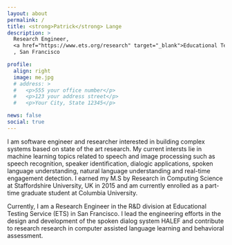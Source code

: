 ```yaml
---
layout: about
permalink: /
title: <strong>Patrick</strong> Lange
description: >
  Research Engineer, 
  <a href="https://www.ets.org/research" target="_blank">Educational Testing Services (ETS) Research</a>
  , San Francisco 

profile:
  align: right
  image: me.jpg
  # address: >
  #   <p>555 your office number</p>
  #   <p>123 your address street</p>
  #   <p>Your City, State 12345</p>

news: false
social: true
---
```


I am software engineer and researcher interested in building complex systems
based on state of the art research. My current intersts lie in machine
learning topics related to speech and image processing such as speech
recognition, speaker identification, dialogic applications, spoken language
understanding, natural language understanding and real-time engagement
detection. I earned my M.S by Research in Computing Science at
Staffordshire University, UK in 2015 and am currently enrolled as a part-time
graduate student at Columbia University.

Currently, I am a Research Engineer in the R&D division at Educational Testing
Service (ETS) in San Francisco. I lead the engineering efforts in the design
and development of the spoken dialog system HALEF and contribute to research
research in computer assisted language learning and behavioral assessment. 
